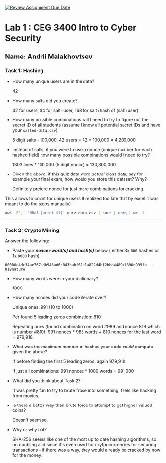 [![Review Assignment Due Date](https://classroom.github.com/assets/deadline-readme-button-22041afd0340ce965d47ae6ef1cefeee28c7c493a6346c4f15d667ab976d596c.svg)](https://classroom.github.com/a/SPs4PNWX)
# Lab 1 : CEG 3400 Intro to Cyber Security

## Name: Andrii Malakhovtsev

### Task 1: Hashing

* How many unique users are in the data?

  42
* How many salts did you create?

  42 for users, 84 for salt+user, 168 for salt+hash of (salt+user)
* How many possible combinations will I need to try to figure out the secret ID
  of all students (assume I know all potential secret IDs and have your 
  `salted-data.csv`)

  5 digit salts - 100,000. 42 users = 42 * 100,000 = 4,200,000
* Instead of salts, if you were to use a nonce (unique number for each hashed
  field) how many possible combinations would I need to try?

  1303 lines * 100,000 (5 digit nonce) = 130,300,000
* Given the above, if this quiz data were *actual* class data, say for example
  your final exam, how would you store this dataset?  Why?

  Definitely prefere nonce for just more combinations for cracking.

This allows to count for unique users (I realized too late that by excel it was meant to do the steps manually)
```bash
awk -F',' 'NR>1 {print $1}' quiz_data.csv | sort | uniq | wc -l
```

---

### Task 2: Crypto Mining

Answer the following:

* Paste your ***nonce+word(s) and hash(s)*** below ( either 3x `000` hashes or 1x `0000`
hash)

```
00000e4dc34ae767ddb946ad6c043babf61e1a822d4bf2bbd44894f890d999fb  - 819nature
```

* How many words were in your dictionary?

  1000
* How many nonces did your code iterate over?

  Unique ones: 991 (10 to 1000)

  Per found 5 leading zeros combination: 810

  Repeating ones (found combination on word #989 and nonce 819 which is number #810): 991 nonces * 988 words + 810 nonces for the last word = 979,918
* What was the maximum number of hashes your code *could* compute given the above?

  If before finding the first 5 leading zeros: again 979,918

  If just all combinations: 991 nonces * 1000 words = 991,000
* What did you think about Task 2?

  It was pretty fun to try to brute froce into something, feels like hacking from movies.
* Is there a better way than brute force to attempt to get higher valued coins?

  Doesn't seem so.
* Why or why not?

  SHA-256 seems like one of the most up to date hashing algorithms, so no doubling and since it's even used for crytpocurrencies for securing transactions - if there was a way, they would already be cracked by now for the money.

